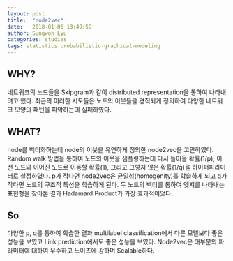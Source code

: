 ```yaml
---
layout: post
title:  "node2vec"
date:   2018-01-06 13:49:59
author: Sungwon Lyu
categories: studies
tags: statistics probabilistic-graphical-modeling
---
```

## WHY? 
네트워크의 노드들을 Skipgram과 같이 distributed representation을 통하여 나타내려고 했다. 최근의 이러한 시도들은 노드의 이웃들을 경직되게 정의하여 다양한 네트워크 모양의 패턴을 파악하는데 실패하였다. 

## WHAT?
node를 벡터화하는데 node의 이웃을 유연하게 정의한 node2vec을 고안하였다. Random walk 방법을 통하여 노드의 이웃을 샘플링하는데 다시 돌아올 확률(1/p), 이 전 노드와 이어진 노드로 이동할 확률(1), 그리고 그렇지 않은 확률(1/q)을 하이퍼파라미터로 설정하였다. p가 작다면 node2vec은 균일성(homogenity)를 학습하게 되고 q가 작다면 노드의 구조적 특성을 학습하게 된다. 두 노드의 벡터를 통하여 엣지를 나타내는 표현형을 찾아본 결과 Hadamard Product가 가장 효과적이었다. 


## So
다양한 p, q를 통하여 학습한 결과 multilabel classification에서 다른 모델보다 좋은 성능을 보였고 Link prediction에서도 좋은 성능을 보였다. Node2vec은 대부분의 파라미터에 대하여 우수하고 노이즈에 강하며 Scalable하다. 

